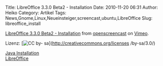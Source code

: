 Title: LibreOffice 3.3.0 Beta2 - Installation
Date: 2010-11-20 06:31
Author: Heiko
Category: Artikel
Tags: News,Gnome,Linux,Neueinsteiger,screencast,ubuntu,LibreOffice
Slug: libreoffice_install

[LibreOffice 3.3.0 Beta2 - Installation](http://vimeo.com/16663014) from
[openscreencast](http://vimeo.com/openscreencast) on
[Vimeo](http://vimeo.com).

Lizenz: [![CC by-
sa](http://www.openscreencast.de/bysa.png)](http://creativecommons.org/licenses
/by-sa/3.0/)

[Java Installation](http://wiki.ubuntuusers.de/​Java/​Installation)  
[LibreOffice](http://documentfoundation.org/​download/​)

